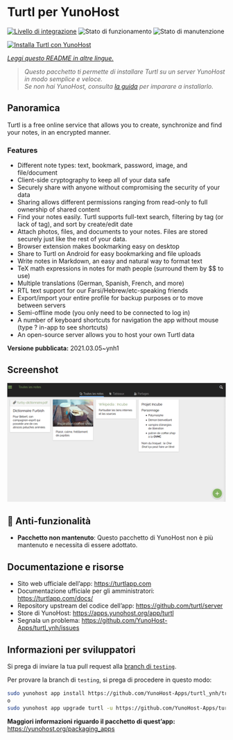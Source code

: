 <!--
N.B.: Questo README è stato automaticamente generato da <https://github.com/YunoHost/apps/tree/master/tools/readme_generator>
NON DEVE essere modificato manualmente.
-->

# Turtl per YunoHost

[![Livello di integrazione](https://dash.yunohost.org/integration/turtl.svg)](https://dash.yunohost.org/appci/app/turtl) ![Stato di funzionamento](https://ci-apps.yunohost.org/ci/badges/turtl.status.svg) ![Stato di manutenzione](https://ci-apps.yunohost.org/ci/badges/turtl.maintain.svg)

[![Installa Turtl con YunoHost](https://install-app.yunohost.org/install-with-yunohost.svg)](https://install-app.yunohost.org/?app=turtl)

*[Leggi questo README in altre lingue.](./ALL_README.md)*

> *Questo pacchetto ti permette di installare Turtl su un server YunoHost in modo semplice e veloce.*  
> *Se non hai YunoHost, consulta [la guida](https://yunohost.org/install) per imparare a installarlo.*

## Panoramica

Turtl is a free online service that allows you to create, synchronize and find your notes, in an encrypted manner. 

### Features

- Different note types: text, bookmark, password, image, and file/document
- Client-side cryptography to keep all of your data safe
- Securely share with anyone without compromising the security of your data
- Sharing allows different permissions ranging from read-only to full ownership of shared content
- Find your notes easily. Turtl supports full-text search, filtering by tag (or lack of tag), and sort by create/edit date
- Attach photos, files, and documents to your notes. Files are stored securely just like the rest of your data.
- Browser extension makes bookmarking easy on desktop
- Share to Turtl on Android for easy bookmarking and file uploads
- Write notes in Markdown, an easy and natural way to format text
- TeX math expressions in notes for math people (surround them by $$ to use)
- Multiple translations (German, Spanish, French, and more)
- RTL text support for our Farsi/Hebrew/etc-speaking friends
- Export/import your entire profile for backup purposes or to move between servers
- Semi-offline mode (you only need to be connected to log in)
- A number of keyboard shortcuts for navigation the app without mouse (type ? in-app to see shortcuts)
- An open-source server allows you to host your own Turtl data


**Versione pubblicata:** 2021.03.05~ynh1

## Screenshot

![Screenshot di Turtl](./doc/screenshots/screenshot.png)

## :red_circle: Anti-funzionalità

- **Pacchetto non mantenuto**: Questo pacchetto di YunoHost non è più mantenuto e necessita di essere adottato.

## Documentazione e risorse

- Sito web ufficiale dell’app: <https://turtlapp.com>
- Documentazione ufficiale per gli amministratori: <https://turtlapp.com/docs/>
- Repository upstream del codice dell’app: <https://github.com/turtl/server>
- Store di YunoHost: <https://apps.yunohost.org/app/turtl>
- Segnala un problema: <https://github.com/YunoHost-Apps/turtl_ynh/issues>

## Informazioni per sviluppatori

Si prega di inviare la tua pull request alla [branch di `testing`](https://github.com/YunoHost-Apps/turtl_ynh/tree/testing).

Per provare la branch di `testing`, si prega di procedere in questo modo:

```bash
sudo yunohost app install https://github.com/YunoHost-Apps/turtl_ynh/tree/testing --debug
o
sudo yunohost app upgrade turtl -u https://github.com/YunoHost-Apps/turtl_ynh/tree/testing --debug
```

**Maggiori informazioni riguardo il pacchetto di quest’app:** <https://yunohost.org/packaging_apps>
